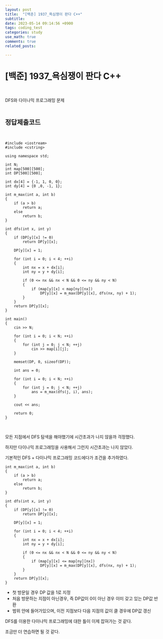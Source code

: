 ```yaml
---
layout: post
title:  "[백준] 1937_욕심쟁이 판다 C++"
subtitle:   
date: 2023-05-14 09:14:56 +0900
tags: coding_test
categories: study
use_math: true
comments: true
related_posts:

---
```


# [백준] 1937_욕심쟁이 판다 C++<br/>
<br/>

DFS와 다이나믹 프로그래밍 문제<br/>
<br/>

## 정답제출코드<br/>
<br/>

```
#include <iostream>
#include <cstring>

using namespace std;

int N;
int map[500][500];
int DP[500][500];

int dx[4] = {-1, 1, 0, 0};
int dy[4] = {0 ,0, -1, 1};

int m_max(int a, int b)
{
    if (a > b)
        return a;
    else
        return b;
}

int dfs(int x, int y)
{
    if (DP[y][x] != 0)
        return DP[y][x];
    
    DP[y][x] = 1;

    for (int i = 0; i < 4; ++i)
    {
        int nx = x + dx[i];
        int ny = y + dy[i];

        if (0 <= nx && nx < N && 0 <= ny && ny < N)
        {
            if (map[y][x] < map[ny][nx])
                DP[y][x] = m_max(DP[y][x], dfs(nx, ny) + 1);
        }
    }
    return DP[y][x];
}

int main()
{
    cin >> N;

    for (int i = 0; i < N; ++i)
    {
        for (int j = 0; j < N; ++j)
            cin >> map[i][j];
    }

    memset(DP, 0, sizeof(DP));

    int ans = 0;

    for (int i = 0; i < N; ++i)
    {
        for (int j = 0; j < N; ++j)
            ans = m_max(dfs(j, i), ans);
    }

    cout << ans;

    return 0;
}
```

<br/>

모든 지점에서 DFS 탐색을 해야했기에 시간초과가 나지 않을까 걱정했다.<br/>

하지만 다이나믹 프로그래밍을 사용해서 그런지 시간초과는 나지 않았다.<br/>

기본적인 DFS + 다이나믹 프로그래밍 코드에다가 조건을 추가하였다.<br/>

```
int m_max(int a, int b)
{
    if (a > b)
        return a;
    else
        return b;
}

int dfs(int x, int y)
{
    if (DP[y][x] != 0)
        return DP[y][x];
    
    DP[y][x] = 1;

    for (int i = 0; i < 4; ++i)
    {
        int nx = x + dx[i];
        int ny = y + dy[i];

        if (0 <= nx && nx < N && 0 <= ny && ny < N)
        {
            if (map[y][x] <= map[ny][nx])
                DP[y][x] = m_max(DP[y][x], dfs(nx, ny) + 1);
        }
    }
    return DP[y][x];
}
```

- 첫 방문일 경우 DP 값을 1로 지정
- 처음 방문하는 지점이 아닌경우, 즉 DP값이 0이 아닌 경우 이미 갖고 있는 DP값 반환
- 범위 안에 들어가있으며, 이전 지점보다 다음 지점의 값이 클 경우에 DP값 갱신

DFS를 이용한 다이나믹 프로그래밍에 대한 틀이 이제 잡혀가는 것 같다.<br/>

조금만 더 연습하면 될 것 같다.<br/>